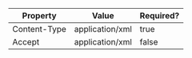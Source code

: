 <div class="datatable-begin"></div>

| Property      | Value           | Required? |
|-------------- |-----------------|-----------|
| Content-Type  | application/xml | true      |
| Accept        | application/xml | false     |

<div class="datatable-end"></div>
